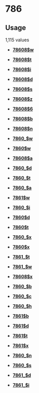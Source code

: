 # 786

## Usage

1,115 values

-   **[78608$w](../../tags/786/78608w-1.md)**  

-   **[78608$t](../../tags/786/78608t-2.md)**  

-   **[78608$i](../../tags/786/78608i-3.md)**  

-   **[78608$d](../../tags/786/78608d-4.md)**  

-   **[78608$s](../../tags/786/78608s-5.md)**  

-   **[78608$z](../../tags/786/78608z-6.md)**  

-   **[78608$6](../../tags/786/786086-7.md)**  

-   **[78608$b](../../tags/786/78608b-8.md)**  

-   **[78608$n](../../tags/786/78608n-9.md)**  

-   **[7860\_$w](../../tags/786/7860_w-10.md)**  

-   **[7860$w](../../tags/786/7860w-11.md)**  

-   **[78608$a](../../tags/786/78608a-12.md)**  

-   **[7860\_$d](../../tags/786/7860_d-13.md)**  

-   **[7860\_$t](../../tags/786/7860_t-14.md)**  

-   **[7860\_$a](../../tags/786/7860_a-15.md)**  

-   **[7861$w](../../tags/786/7861w-16.md)**  

-   **[7860\_$i](../../tags/786/7860_i-17.md)**  

-   **[7860$d](../../tags/786/7860d-18.md)**  

-   **[7860$t](../../tags/786/7860t-19.md)**  

-   **[7860\_$x](../../tags/786/7860_x-20.md)**  

-   **[7860$x](../../tags/786/7860x-21.md)**  

-   **[7861\_$t](../../tags/786/7861_t-22.md)**  

-   **[7861\_$w](../../tags/786/7861_w-23.md)**  

-   **[78608$x](../../tags/786/78608x-24.md)**  

-   **[7860\_$b](../../tags/786/7860_b-25.md)**  

-   **[7860\_$c](../../tags/786/7860_c-26.md)**  

-   **[7860\_$h](../../tags/786/7860_h-27.md)**  

-   **[7861$b](../../tags/786/7861b-28.md)**  

-   **[7861$d](../../tags/786/7861d-29.md)**  

-   **[7861$t](../../tags/786/7861t-30.md)**  

-   **[7861$x](../../tags/786/7861x-31.md)**  

-   **[7860\_$n](../../tags/786/7860_n-32.md)**  

-   **[7860\_$s](../../tags/786/7860_s-33.md)**  

-   **[7861\_$d](../../tags/786/7861_d-34.md)**  

-   **[7861\_$i](../../tags/786/7861_i-35.md)**  


